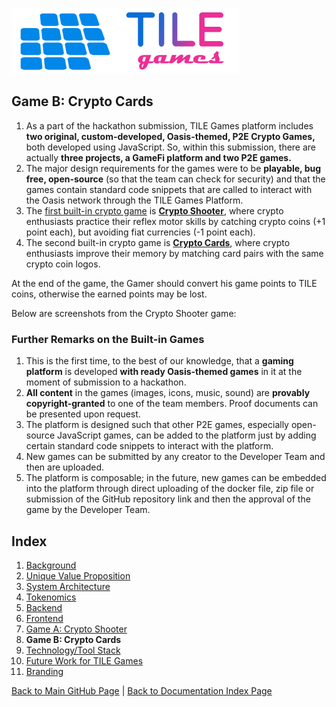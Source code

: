 ![TILE Games Logo](./img/logo.png) 

## Game B: Crypto Cards

1. As a part of the hackathon submission, TILE Games platform includes **two original, custom-developed, Oasis-themed, P2E Crypto Games,** both developed using JavaScript. So, within this submission, there are actually **three projects, a GameFi platform and two P2E games.**
2. The major design requirements for the games were to be **playable, bug free, open-source** (so that the team can check for security) and that the games contain standard code snippets that are called to interact with the Oasis network through the TILE Games Platform.
3. The [first built-in crypto game](GameA.md) is [**Crypto Shooter**](https://github.com/tunahandanis/demo-aim-game), where crypto enthusiasts practice their reflex motor skills by catching crypto coins (+1 point each), but avoiding fiat currencies (-1 point each).
4. The second built-in crypto game is [**Crypto Cards**](https://github.com/tunahandanis/memory-game), where crypto enthusiasts improve their memory by matching card pairs with the same crypto coin logos.

At the end of the game, the Gamer should convert his game points to TILE coins, otherwise the earned points may be lost. 

Below are screenshots from the Crypto Shooter game:




### Further Remarks on the Built-in Games

1. This is the first time, to the best of our knowledge, that a **gaming platform** is developed **with ready Oasis-themed games** in it at the moment of submission to a hackathon.
2. **All content** in the games (images, icons, music, sound) are **provably copyright-granted** to one of the team members. Proof documents can be presented upon request.
3. The platform is designed such that other P2E games, especially open-source JavaScript games, can be added to the platform just by adding certain standard code snippets to interact with the platform.
4. New games can be submitted by any creator to the Developer Team and then are uploaded. 
5. The platform is composable; in the future, new games can be embedded into the platform through direct uploading of the docker file, zip file or submission of the GitHub repository link and then the approval of the game by the Developer Team. 


## Index

1. [Background](Background.md)
2. [Unique Value Proposition](UniqueValueProposition.md)
3. [System Architecture](SystemArchitecture.md)
4. [Tokenomics](Tokenomics.md)
5. [Backend](Backend.md)
6. [Frontend](Frontend.md)
7. [Game A: Crypto Shooter](GameA.md)
8. **Game B: Crypto Cards**
9. [Technology/Tool Stack](TechnologyStack.md)
10. [Future Work for TILE Games](FuturePlans.md)
11. [Branding](Branding.md)


<hline></hline>

[Back to Main GitHub Page](../README.md) | [Back to Documentation Index Page](Documentation.md)
